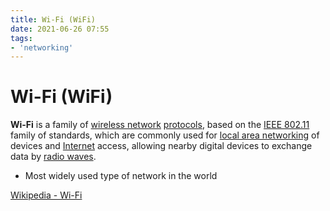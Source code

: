 ```yaml
---
title: Wi-Fi (WiFi)
date: 2021-06-26 07:55
tags:
- 'networking'
---
```


# Wi-Fi (WiFi)

**Wi-Fi** is a family of [wireless network](2021-06-26--15-15-41Z--wireless_network.md) 
[protocols](2021-06-25--06-08-56Z--communication_protocol.md), based on the 
[IEEE 802.11](2021-06-26--15-18-26Z--ieee_80211.md) family of standards, which
are commonly used for [local area networking](2020-10-26--12-52-58Z--lan.md) of
devices and [Internet](2021-06-15--06-38-48Z--internet.md) access, allowing
nearby digital devices to exchange data by 
[radio waves](2021-06-26--15-20-43Z--radio_wave.md). 

* Most widely used type of network in the world

[Wikipedia - Wi-Fi](https://en.wikipedia.org/wiki/Wi-Fi)